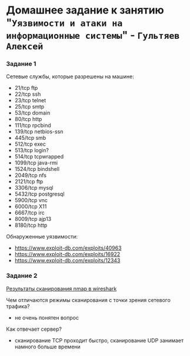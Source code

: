# Домашнее задание к занятию "`Уязвимости и атаки на информационные системы`" - `Гультяев Алексей`

### Задание 1
Cетевые службы, которые разрешены на машине:
- 21/tcp ftp
- 22/tcp ssh
- 23/tcp telnet
- 25/tcp smtp
- 53/tcp domain
- 80/tcp http
- 111/tcp rpcbind
- 139/tcp netbios-ssn
- 445/tcp smb
- 512/tcp exec
- 513/tcp login?
- 514/tcp tcpwrapped
- 1099/tcp java-rmi
- 1524/tcp bindshell
- 2049/tcp nfs
- 2121/tcp ftp
- 3306/tcp mysql
- 5432/tcp postgresql
- 5900/tcp vnc
- 6000/tcp X11
- 6667/tcp irc
- 8009/tcp ajp13
- 8180/tcp http

Обнаруженные уязвимости:
- https://www.exploit-db.com/exploits/40963
- https://www.exploit-db.com/exploits/16922
- https://www.exploit-db.com/exploits/12343

### Задание 2
[Результаты сканирования nmap в wireshark](https://github.com/hokum83/13-01/blob/main/img/13-01.pcapng)


Чем отличаются режимы сканирования с точки зрения сетевого трафика?
- не очень понятен вопрос

Как отвечает сервер?
- сканирование TCP проходит быстро, сканирование UDP занимает намного больше времени